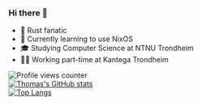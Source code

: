 ### Hi there 👋
- 🦀 Rust fanatic
- 🌱 Currently learning to use NixOS
- 🎓 Studying Computer Science at NTNU Trondheim
- 👨‍💼 Working part-time at Kantega Trondheim

![Profile views counter](https://komarev.com/ghpvc/?username=thomsen85&&style=flat-square)  
[![Thomas's GitHub stats](https://github-readme-stats.vercel.app/api?username=thomsen85)](https://github.com/anuraghazra/github-readme-stats)
<br>
[![Top Langs](https://github-readme-stats.vercel.app/api/top-langs/?username=thomsen85)](https://github.com/anuraghazra/github-readme-stats)
